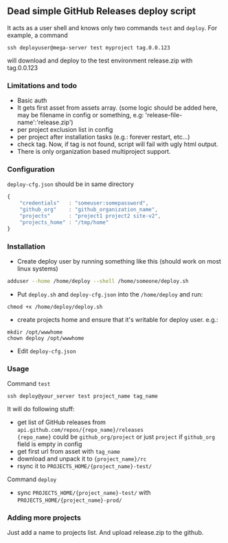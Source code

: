 ## Dead simple GitHub Releases deploy script
It acts as a user shell and knows only two commands `test` and `deploy`. For example, a command

```
ssh deployuser@mega-server test myproject tag.0.0.123
``` 

will download and deploy to the test environment release.zip with tag.0.0.123


### Limitations and todo
- Basic auth
- It gets first asset from assets array. (some logic should be added here, may be filename in config or something, e.g: 'release-file-name':'release.zip')
- per project exclusion list in config
- per project after installation tasks (e.g.: forever restart, etc...)
- check tag. Now, if tag is not found, script will fail with ugly html output.
- There is only organization based multiproject support.

### Configuration
`deploy-cfg.json` should be in same directory

```javascript
{
	"credentials"   : "someuser:somepassword",
	"github_org"    : "github_organization_name",
	"projects"      : "project1 project2 site-v2",
	"projects_home" : "/tmp/home"
}
```


### Installation
- Create deploy user by running something like this (should work on most linux systems)

```sh
adduser --home /home/deploy --shell /home/someone/deploy.sh
```
- Put `deploy.sh` and `deploy-cfg.json` into the `/home/deploy` and run:

```
chmod +x /home/deploy/deploy.sh
```
	
- create projects home and ensure that it's writable for deploy user. e.g.: 
```
mkdir /opt/wwwhome
chown deploy /opt/wwwhome
```

- Edit `deploy-cfg.json`

### Usage
Command `test`
```
ssh deploy@your_server test project_name tag_name
```
It will do following stuff:
- get list of GitHub releases from `api.github.com/repos/{repo_name}/releases`  
`{repo_name}` could be `github_org/project` or just `project` if `github_org`  field is empty in config
- get first url from asset with `tag_name`
- download and unpack it to `{project_name}/rc`
- rsync it to `PROJECTS_HOME/{project_name}-test/`

Command `deploy`
   - sync `PROJECTS_HOME/{project_name}-test/` with `PROJECTS_HOME/{project_name}-prod/`

### Adding more projects
Just add a name to projects list. And upload release.zip to the github.
